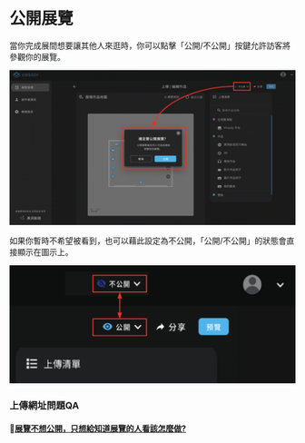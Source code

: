 # 公開展覽

當你完成展間想要讓其他人來逛時，你可以點擊「公開/不公開」按鍵允許訪客將參觀你的展覽。

![](<../../.gitbook/assets/截圖 2022-04-08 下午1.58.37.png>)

如果你暫時不希望被看到，也可以藉此設定為不公開，「公開/不公開」的狀態會直接顯示在圖示上。

![](<../../.gitbook/assets/截圖 2022-04-08 下午2.19.30.png>)



### 上傳網址問題QA

#### 🔘[展覽不想公開，只想給知道展覽的人看該怎麼做?](zhan-lan-bu-xiang-gong-kai-zhi-xiang-gei-zhi-dao-zhan-lan-de-ren-kan-gai-zen-mo-zuo.md)

